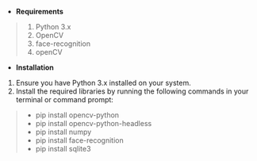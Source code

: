 
* **Requirements**
> 1. Python 3.x
> 2. OpenCV
> 3. face-recognition
> 4. openCV

* **Installation**
1. Ensure you have Python 3.x installed on your system.
2. Install the required libraries by running the following commands in your terminal or command prompt:
  > - pip install opencv-python
  > - pip install opencv-python-headless
  > - pip install numpy
  > - pip install face-recognition
  > - pip install sqlite3

